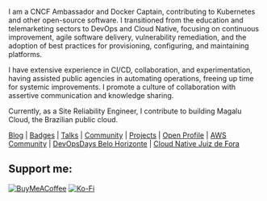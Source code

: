I am a CNCF Ambassador and Docker Captain, contributing to Kubernetes and other open-source software. I transitioned from the education and telemarketing sectors to DevOps and Cloud Native, focusing on continuous improvement, agile software delivery, vulnerability remediation, and the adoption of best practices for provisioning, configuring, and maintaining platforms.

I have extensive experience in CI/CD, collaboration, and experimentation, having assisted public agencies in automating operations, freeing up time for systemic improvements. I promote a culture of collaboration with assertive communication and knowledge sharing.

Currently, as a Site Reliability Engineer, I contribute to building Magalu Cloud, the Brazilian public cloud.

[Blog](https://www.nataliagranato.xyz) | [Badges](https://www.credly.com/users/nataliagranato) | [Talks](https://speakerdeck.com/nataliagranato) | [Community](https://colabi.io/grupos/kubedevops) | [Projects](https://github.com/nataliagranato) | [Open Profile](https://openprofile.dev/profile/natalia.granato) | [AWS Community](https://community.aws/@nataliagranato) | [DevOpsDays Belo Horizonte](https://www.instagram.com/devopsdaysbhz) | [Cloud Native Juiz de Fora](https://community.cncf.io/cloud-native-juiz-de-fora/) 


<h2>Support me:</h2>

  [![BuyMeACoffee](https://img.shields.io/badge/Buy%20Me%20a%20Coffee-ffdd00?style=for-the-badge&logo=buy-me-a-coffee&logoColor=black)](https://buymeacoffee.com/nataliagranato) [![Ko-Fi](https://img.shields.io/badge/Ko--fi-F16061?style=for-the-badge&logo=ko-fi&logoColor=white)](https://ko-fi.com/nataliagranato) 





